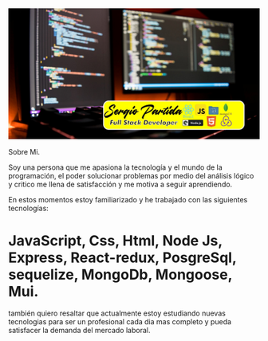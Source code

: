 
<img src="https://github.com/serpgtz/serpgtz/blob/main/banner4.jpg?raw=true" width="800" />



Sobre Mi.



Soy una persona que me apasiona la tecnología y el mundo de la programación, el poder solucionar problemas por medio del análisis lógico y critico me llena de satisfacción y me motiva a seguir aprendiendo.

En estos momentos estoy familiarizado y he trabajado con las siguientes tecnologías:

<h1>JavaScript, Css, Html, Node Js, Express, React-redux, PosgreSql, sequelize, MongoDb, Mongoose, Mui.</h1>





también quiero resaltar que actualmente estoy estudiando nuevas tecnologias para ser un profesional cada dia mas completo y pueda satisfacer la demanda del mercado laboral.
